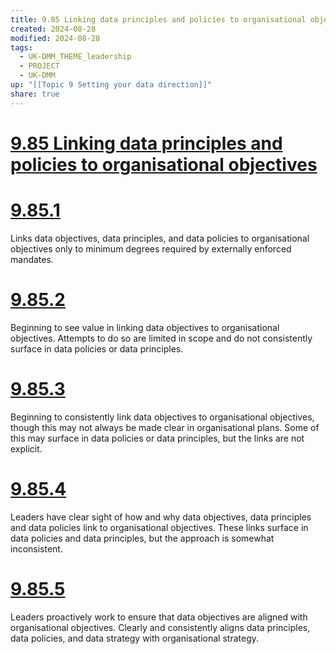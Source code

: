 ```yaml
---
title: 9.85 Linking data principles and policies to organisational objectives
created: 2024-08-28
modified: 2024-08-28
tags:
  - UK-DMM_THEME_leadership
  - PROJECT
  - UK-DMM
up: "[[Topic 9 Setting your data direction]]"
share: true
---
```

# [9.85 Linking data principles and policies to organisational objectives](9.85%20Linking%20data%20principles%20and%20policies%20to%20organisational%20objectives.md)
# [9.85.1](9.85.1.md)

Links data objectives, data principles, and data policies to organisational objectives only to minimum degrees required by externally enforced mandates.

# [9.85.2](9.85.2.md)

Beginning to see value in linking data objectives to organisational objectives. Attempts to do so are limited in scope and do not consistently surface in data policies or data principles.

# [9.85.3](9.85.3.md)

Beginning to consistently link data objectives to organisational objectives, though this may not always be made clear in organisational plans. Some of this may surface in data policies or data principles, but the links are not explicit.

# [9.85.4](9.85.4.md)

Leaders have clear sight of how and why data objectives, data principles and data policies link to organisational objectives. These links surface in data policies and data principles, but the approach is somewhat inconsistent.

# [9.85.5](9.85.5.md)

Leaders proactively work to ensure that data objectives are aligned with organisational objectives. Clearly and consistently aligns data principles, data policies, and data strategy with organisational strategy.
